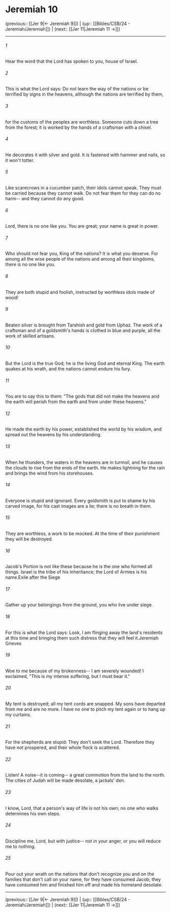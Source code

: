 # Jeremiah 10

(previous:: [[Jer 9|← Jeremiah 9]]) | (up:: [[Bibles/CSB/24 - Jeremiah/Jeremiah]]) | (next:: [[Jer 11|Jeremiah 11 →]])

***


###### 1 
Hear the word that the Lord has spoken to you, house of Israel. 

###### 2 
This is what the Lord says: Do not learn the way of the nations or be terrified by signs in the heavens, although the nations are terrified by them, 

###### 3 
for the customs of the peoples are worthless. Someone cuts down a tree from the forest; it is worked by the hands of a craftsman with a chisel. 

###### 4 
He decorates it with silver and gold. It is fastened with hammer and nails, so it won't totter. 

###### 5 
Like scarecrows in a cucumber patch, their idols cannot speak. They must be carried because they cannot walk. Do not fear them for they can do no harm-- and they cannot do any good. 

###### 6 
Lord, there is no one like you. You are great; your name is great in power. 

###### 7 
Who should not fear you, King of the nations? It is what you deserve. For among all the wise people of the nations and among all their kingdoms, there is no one like you. 

###### 8 
They are both stupid and foolish, instructed by worthless idols made of wood! 

###### 9 
Beaten silver is brought from Tarshish and gold from Uphaz. The work of a craftsman and of a goldsmith's hands is clothed in blue and purple, all the work of skilled artisans. 

###### 10 
But the Lord is the true God; he is the living God and eternal King. The earth quakes at his wrath, and the nations cannot endure his fury. 

###### 11 
You are to say this to them: "The gods that did not make the heavens and the earth will perish from the earth and from under these heavens." 

###### 12 
He made the earth by his power, established the world by his wisdom, and spread out the heavens by his understanding. 

###### 13 
When he thunders, the waters in the heavens are in turmoil, and he causes the clouds to rise from the ends of the earth. He makes lightning for the rain and brings the wind from his storehouses. 

###### 14 
Everyone is stupid and ignorant. Every goldsmith is put to shame by his carved image, for his cast images are a lie; there is no breath in them. 

###### 15 
They are worthless, a work to be mocked. At the time of their punishment they will be destroyed. 

###### 16 
Jacob's Portion is not like these because he is the one who formed all things. Israel is the tribe of his inheritance; the Lord of Armies is his name.Exile after the Siege 

###### 17 
Gather up your belongings from the ground, you who live under siege. 

###### 18 
For this is what the Lord says: Look, I am flinging away the land's residents at this time and bringing them such distress that they will feel it.Jeremiah Grieves 

###### 19 
Woe to me because of my brokenness-- I am severely wounded! I exclaimed, "This is my intense suffering, but I must bear it." 

###### 20 
My tent is destroyed; all my tent cords are snapped. My sons have departed from me and are no more. I have no one to pitch my tent again or to hang up my curtains. 

###### 21 
For the shepherds are stupid: They don't seek the Lord. Therefore they have not prospered, and their whole flock is scattered. 

###### 22 
Listen! A noise--it is coming-- a great commotion from the land to the north. The cities of Judah will be made desolate, a jackals' den. 

###### 23 
I know, Lord, that a person's way of life is not his own; no one who walks determines his own steps. 

###### 24 
Discipline me, Lord, but with justice-- not in your anger, or you will reduce me to nothing. 

###### 25 
Pour out your wrath on the nations that don't recognize you and on the families that don't call on your name, for they have consumed Jacob; they have consumed him and finished him off and made his homeland desolate.

***

(previous:: [[Jer 9|← Jeremiah 9]]) | (up:: [[Bibles/CSB/24 - Jeremiah/Jeremiah]]) | (next:: [[Jer 11|Jeremiah 11 →]])

